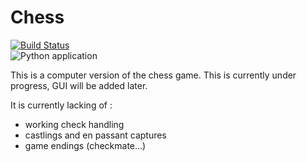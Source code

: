 # Chess
[![Build Status](https://travis-ci.org/sagessylu/Chess.svg?branch=master)](https://travis-ci.org/sagessylu/Chess)  
![Python application](https://github.com/sagessylu/Chess/workflows/Python%20application/badge.svg)

This is a computer version of the chess game.
This is currently under progress, GUI will be added later.

It is currently lacking of :
- working check handling
- castlings and en passant captures
- game endings (checkmate...)

